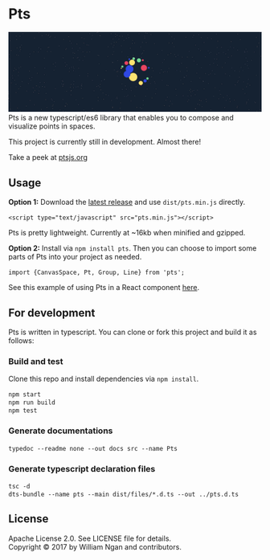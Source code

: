 # Pts

![image](./guide/assets/pts.png)
Pts is a new typescript/es6 library that enables you to compose and visualize points in spaces.

This project is currently still in development. Almost there!

Take a peek at [ptsjs.org](https://ptsjs.org)


## Usage
**Option 1:** Download the [latest release](https://github.com/williamngan/pts/releases) and use `dist/pts.min.js` directly. 
```
<script type="text/javascript" src="pts.min.js"></script>
```
Pts is pretty lightweight. Currently at ~16kb when minified and gzipped.

**Option 2:** Install via `npm install pts`. Then you can choose to import some parts of Pts into your project as needed. 
```
import {CanvasSpace, Pt, Group, Line} from 'pts';
```
See this example of using Pts in a React component [here](https://github.com/williamngan/pts-react-example).


## For development
Pts is written in typescript. You can clone or fork this project and build it as follows:

### Build and test

Clone this repo and install dependencies via `npm install`.

```
npm start
npm run build
npm test
```

### Generate documentations
```
typedoc --readme none --out docs src --name Pts
```

### Generate typescript declaration files
```
tsc -d
dts-bundle --name pts --main dist/files/*.d.ts --out ../pts.d.ts
```

## License
Apache License 2.0. See LICENSE file for details.   
Copyright © 2017 by William Ngan and contributors.